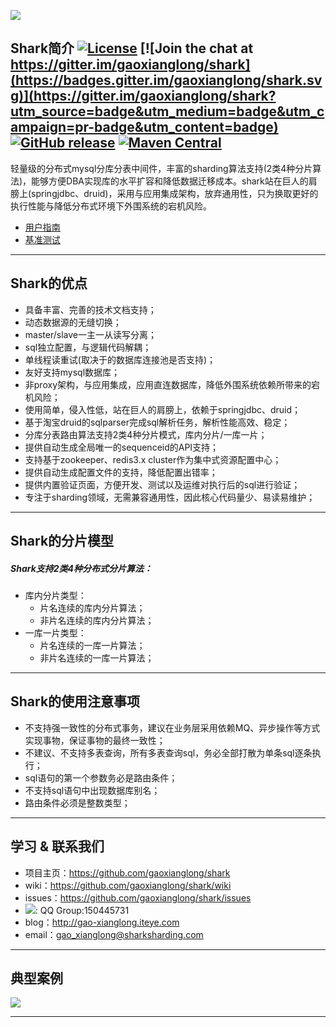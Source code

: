 ![](http://dl.iteye.com/upload/picture/pic/135281/e0f25517-ae0c-3af9-a910-b8c05b4436ff.jpg)
## Shark简介 [![License](https://img.shields.io/badge/license-Apache%202-4EB1BA.svg)](https://www.apache.org/licenses/LICENSE-2.0.html) [![Join the chat at https://gitter.im/gaoxianglong/shark](https://badges.gitter.im/gaoxianglong/shark.svg)](https://gitter.im/gaoxianglong/shark?utm_source=badge&utm_medium=badge&utm_campaign=pr-badge&utm_content=badge) [![GitHub release](https://img.shields.io/github/release/gaoxianglong/shark.svg)](https://github.com/gaoxianglong/shark/releases) [![Maven Central](https://maven-badges.herokuapp.com/maven-central/com.sharksharding/shark/badge.svg)](http://search.maven.org/#artifactdetails%7Ccom.sharksharding%7Cshark%7C1.3.8%7Cjar/)

轻量级的分布式mysql分库分表中间件，丰富的sharding算法支持(2类4种分片算法)，能够方便DBA实现库的水平扩容和降低数据迁移成本。shark站在巨人的肩膀上(springjdbc、druid)，采用与应用集成架构，放弃通用性，只为换取更好的执行性能与降低分布式环境下外围系统的宕机风险。<br>

- [用户指南](https://github.com/gaoxianglong/shark/wiki/%E7%94%A8%E6%88%B7%E6%8C%87%E5%8D%97)<br>
- [基准测试](https://github.com/gaoxianglong/shark/wiki/shark-benchmark-result)<br>

----------

## Shark的优点
- 具备丰富、完善的技术文档支持；<br>
- 动态数据源的无缝切换；<br>
- master/slave一主一从读写分离；<br>
- sql独立配置，与逻辑代码解耦；<br>
- 单线程读重试(取决于的数据库连接池是否支持)；<br>
- 友好支持mysql数据库；<br>
- 非proxy架构，与应用集成，应用直连数据库，降低外围系统依赖所带来的宕机风险；<br>
- 使用简单，侵入性低，站在巨人的肩膀上，依赖于springjdbc、druid；<br>
- 基于淘宝druid的sqlparser完成sql解析任务，解析性能高效、稳定；<br>
- 分库分表路由算法支持2类4种分片模式，库内分片/一库一片；<br>
- 提供自动生成全局唯一的sequenceid的API支持；<br>
- 支持基于zookeeper、redis3.x cluster作为集中式资源配置中心；<br>
- 提供自动生成配置文件的支持，降低配置出错率；<br>
- 提供内置验证页面，方便开发、测试以及运维对执行后的sql进行验证；<br>
- 专注于sharding领域，无需兼容通用性，因此核心代码量少、易读易维护；<br>

----------

## Shark的分片模型
##### Shark支持2类4种分布式分片算法：
- 库内分片类型：
  - 片名连续的库内分片算法；
  - 非片名连续的库内分片算法；
- 一库一片类型：
  - 片名连续的一库一片算法；
  - 非片名连续的一库一片算法；

----------

## Shark的使用注意事项
- 不支持强一致性的分布式事务，建议在业务层采用依赖MQ、异步操作等方式实现事物，保证事物的最终一致性；
- 不建议、不支持多表查询，所有多表查询sql，务必全部打散为单条sql逐条执行；
- sql语句的第一个参数务必是路由条件；
- 不支持sql语句中出现数据库别名；
- 路由条件必须是整数类型；

----------

## 学习 & 联系我们
- 项目主页：https://github.com/gaoxianglong/shark
- wiki：https://github.com/gaoxianglong/shark/wiki
- issues：https://github.com/gaoxianglong/shark/issues
- ![](http://dl.iteye.com/upload/picture/pic/134683/97e5d3af-cb7b-3115-97c1-230cbf6ad081.png): QQ Group:150445731
- blog：http://gao-xianglong.iteye.com
- email：gao_xianglong@sharksharding.com

----------

## 典型案例
![](http://dl.iteye.com/upload/picture/pic/135357/01760d0f-d0ff-3606-ac9c-1d99f94f0e30.jpg)

----------
